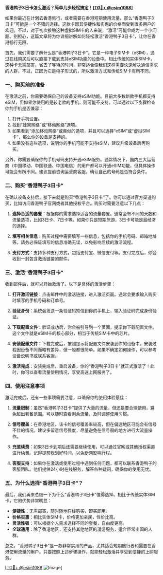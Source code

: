 **香港鸭子3日卡怎么激活？简单几步轻松搞定！[[TG💪+ @esim1088](https://t.me/s/esim1088)]**

如果你最近在计划去香港旅行，或者需要在香港短期使用流量，那么“香港鸭子3日卡”可能是一个不错的选择。这款卡因其便捷性和实惠的价格而受到很多用户的欢迎。不过，对于初次接触这种虚拟SIM卡的人来说，“激活”可能会成为一个小问题。别担心，这篇文章将为你详细讲解如何轻松激活“香港鸭子3日卡”，让你在香港畅行无阻。

首先，我们需要了解什么是“香港鸭子3日卡”。它是一种电子SIM卡（eSIM），通过在线购买后可以直接下载到支持eSIM功能的设备中。相比传统的实体SIM卡，这种卡无需邮寄，省去了等待的时间，非常适合像我们这样需要快速解决通信需求的人群。不过，正因为它是电子形式的，所以激活方式和传统SIM卡有所不同。

### **一、购买前的准备**
在激活之前，你需要确保自己的设备支持eSIM功能。目前大多数新款手机都支持eSIM，但如果你使用的是较老款的手机，则可能不支持。可以通过以下步骤检查你的手机是否兼容：

1. 打开手机设置。
2. 找到“蜂窝网络”或“移动网络”选项。
3. 如果看到“添加移动网络”或类似的选项，并且可以选择“eSIM”或“虚拟SIM卡”，那么你的设备是支持的。
4. 如果没有这些选项，说明你的手机可能不支持eSIM，建议升级设备后再购买。

另外，你需要确保你的手机号码支持开通eSIM服务。通常情况下，国内三大运营商（中国移动、中国联通、中国电信）的用户都可以开通eSIM功能，但具体操作可能会有所不同。建议提前咨询运营商客服，确认自己的号码是否符合条件。

### **二、购买“香港鸭子3日卡”**
在确认设备支持后，接下来就是购买“香港鸭子3日卡”了。你可以通过官方渠道购买，比如访问香港鸭子官网或者其他授权平台。购买时需要注意以下几点：

1. **选择合适的套餐**：根据你的需求选择适合的流量套餐。通常会有不同的天数和流量选项，比如3日卡、7日卡等。如果你只是短期旅游，3日卡可能是最经济的选择。
   
2. **填写相关信息**：购买过程中需要填写一些信息，包括你的手机号码、邮箱地址等。请务必保证填写的信息准确无误，以免影响后续的激活流程。

3. **支付方式**：支持多种支付方式，包括支付宝、微信支付等。支付完成后，你会收到一封包含激活链接的邮件。

### **三、激活“香港鸭子3日卡”**
收到邮件后，就可以开始激活了。以下是具体的激活步骤：

1. **打开激活链接**：点击邮件中的激活链接，进入激活页面。通常会要求输入购买时填写的手机号码和订单号。

2. **验证身份**：系统会发送一条验证码短信到你的手机上，输入验证码完成身份验证。

3. **下载配置文件**：验证成功后，你会被引导到一个页面，提示你下载配置文件。这个文件就是eSIM卡的核心部分，相当于传统SIM卡中的芯片。

4. **安装配置文件**：下载完成后，按照提示将配置文件安装到你的设备中。安装过程因设备不同而略有差异，但一般都很简单。如果不确定如何操作，可以参考设备说明书或联系客服。

5. **激活完成**：安装完成后，重启设备，你的“香港鸭子3日卡”就正式激活了！此时，你可以查看流量使用情况，享受高速上网服务了。

### **四、使用注意事项**
激活完成后，还有一些事项需要注意，以确保你的使用体验最佳：

1. **流量限制**：虽然“香港鸭子3日卡”提供了大量的流量，但还是要合理使用，避免超出套餐范围。可以随时查看剩余流量，及时调整使用习惯。

2. **信号覆盖**：在香港地区，该卡的信号覆盖率较高，但在偏远地区可能会有信号不佳的情况。建议多留意信号强度，尽量避免在信号弱的地方进行大流量操作。

3. **充值续费**：如果3日卡到期后还需要继续使用，可以通过官网或其他授权渠道进行续费。记得提前规划好时间，以免断网影响行程。

4. **客服支持**：如果你在激活或使用过程中遇到任何问题，都可以联系香港鸭子的客服团队。他们提供24小时在线服务，解答各种疑问，确保你的使用无忧。

### **五、为什么选择“香港鸭子3日卡”？**
最后，我们再来总结一下为什么“香港鸭子3日卡”值得选择。相比于传统实体SIM卡，它的优势非常明显：

- **便捷性**：无需邮寄，随时随地在线购买，即买即用。
- **价格实惠**：相比实体SIM卡，价格更加亲民，性价比高。
- **灵活性强**：可以根据个人需求选择不同的套餐，自由度更高。
- **全球通用**：除了香港地区，还支持其他地区的漫游服务，适合经常出国的人群。

总之，“香港鸭子3日卡”是一款非常实用的产品，尤其适合短期旅行者和需要在香港使用流量的用户。只要按照上述步骤操作，就能轻松激活并享受到便捷的上网服务。

[[TG💪+ @esim1088](https://t.me/s/esim1088) ![Image](https://i.postimg.cc/4NQfJmqS/Snipaste-2025-05-13-00-14-12.png)]